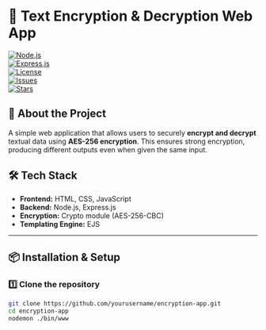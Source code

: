 # 🔐 **Text Encryption & Decryption Web App**  
[![Node.js](https://img.shields.io/badge/Node.js-16+-green.svg)](https://nodejs.org/)  
[![Express.js](https://img.shields.io/badge/Express.js-4.x-blue.svg)](https://expressjs.com/)  
[![License](https://img.shields.io/badge/license-MIT-brightgreen)](LICENSE)  
[![Issues](https://img.shields.io/github/issues/yourusername/encryption-app.svg)](https://github.com/yourusername/encryption-app/issues)  
[![Stars](https://img.shields.io/github/stars/yourusername/encryption-app.svg)](https://github.com/yourusername/encryption-app/stargazers)  

## 📌 **About the Project**  
A simple web application that allows users to securely **encrypt and decrypt** textual data using **AES-256 encryption**. This ensures strong encryption, producing different outputs even when given the same input.

## 🛠 **Tech Stack**  
- **Frontend:** HTML, CSS, JavaScript  
- **Backend:** Node.js, Express.js  
- **Encryption:** Crypto module (AES-256-CBC)  
- **Templating Engine:** EJS  

---

## 📦 **Installation & Setup**  
### **1️⃣ Clone the repository**
```sh
git clone https://github.com/yourusername/encryption-app.git
cd encryption-app
nodemon ./bin/www
